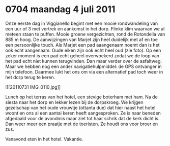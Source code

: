 # 0704 maandag 4 juli 2011
Onze eerste dag in Viggianello begint met een mooie rondwandeling van een uur of 3 met vertrek en aankomst in het dorp. Flinke klim waarvan we al meteen staan te puffen. Mooie groene vergezichten, rond de Rotondella van 885 m hoog. De aanwijzingen van Marjet zijn heel duidelijk met af en toe een persoonlijke touch. Als Marjet een pad aaangenaam noemt dan is het ook echt aangenaam. Oude eiken zijn ook echt heel oud (zie foto). Op een zeker moment is een pad echt geheel overwoekerd zodat we de loop van het pad echt niet kunnen terugvinden. Dan maar verder over de asfaltweg. Maar we hebben nog een ander navigatiehulpmiddel: de GPS ontvanger in mijn telefoon. Daarmee lukt het ons om via een alternatief pad toch weer in het dorp terug te keren.

![[20110731 IMG_0110.jpg]]

Lunch op het terras van het hotel, een stevige boterham met ham. Na de siesta naar het dorp en lekker lezen bij de dorpskroeg. We krijgen gezelschap van het oude vrouwtje (ottanta due) dat hier naast het hotel woont en ons al een aantal keren heeft aangesproken. Ze is naar beneden afgedaald voor de avondmis maar ziet tot haar schrik dat de kerk dicht is. Dan weer meer een praatje met de toeristen. Ze houdt ons voor broer en zus.

Vanavond eten in het hotel. Vakantie.


